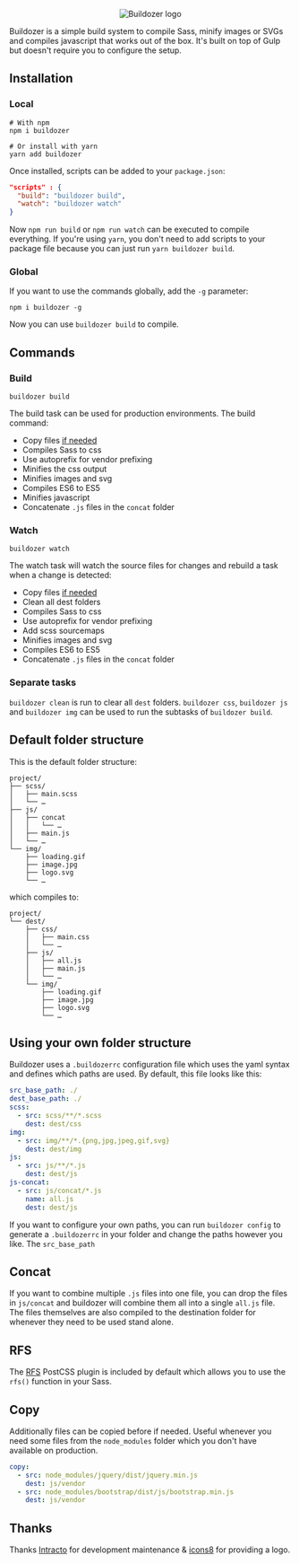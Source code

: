 <p align="center">
  <img src="https://raw.githubusercontent.com/MartijnCuppens/buildozer/master/.github/buildozer.svg?sanitize=true" alt="Buildozer logo">
</p>

Buildozer is a simple build system to compile Sass, minify images or SVGs and compiles javascript that works out of the box. It's built on top of Gulp but doesn't require you to configure the setup.

## Installation

### Local

```shell
# With npm
npm i buildozer

# Or install with yarn
yarn add buildozer
```

Once installed, scripts can be added to your `package.json`:

```json
"scripts" : {
  "build": "buildozer build",
  "watch": "buildozer watch"
}
```

Now `npm run build` or `npm run watch` can be executed to compile everything. If you're using `yarn`, you don't need to add scripts to your package file because you can just run `yarn buildozer build`.

### Global

If you want to use the commands globally, add the `-g` parameter:

```shell
npm i buildozer -g
```

Now you can use `buildozer build` to compile.

## Commands

### Build

```shell
buildozer build
```

The build task can be used for production environments. The build command:
- Copy files [if needed](#copy)
- Compiles Sass to css
- Use autoprefix for vendor prefixing
- Minifies the css output
- Minifies images and svg
- Compiles ES6 to ES5
- Minifies javascript
- Concatenate `.js` files in the `concat` folder 

### Watch

```shell
buildozer watch
```

The watch task will watch the source files for changes and rebuild a task when a change is detected:
- Copy files [if needed](#copy)
- Clean all dest folders
- Compiles Sass to css
- Use autoprefix for vendor prefixing
- Add scss sourcemaps
- Minifies images and svg
- Compiles ES6 to ES5
- Concatenate `.js` files in the `concat` folder

### Separate tasks

`buildozer clean` is run to clear all `dest` folders. `buildozer css`, `buildozer js` and `buildozer img` can be used to run the subtasks of `buildozer build`.

## Default folder structure

This is the default folder structure:

```text
project/
├── scss/
│   ├── main.scss
│   └── …
├── js/
│   ├── concat
│   │   └── …
│   ├── main.js
│   └── …
└── img/
    ├── loading.gif
    ├── image.jpg
    ├── logo.svg
    └── …
```

which compiles to:

```text
project/
└── dest/
    ├── css/
    │   ├── main.css
    │   └── …
    ├── js/
    │   ├── all.js
    │   ├── main.js
    │   └── …
    └── img/
        ├── loading.gif
        ├── image.jpg
        ├── logo.svg
        └── …
```

## Using your own folder structure

Buildozer uses a `.buildozerrc` configuration file which uses the yaml syntax and defines which paths are used. By default, this file looks like this:

```yaml
src_base_path: ./
dest_base_path: ./
scss:
  - src: scss/**/*.scss
    dest: dest/css
img:
  - src: img/**/*.{png,jpg,jpeg,gif,svg}
    dest: dest/img
js:
  - src: js/**/*.js
    dest: dest/js
js-concat:
  - src: js/concat/*.js
    name: all.js
    dest: dest/js
```

If you want to configure your own paths, you can run `buildozer config` to generate a `.buildozerrc` in your folder and change the paths however you like. The `src_base_path`

## Concat

If you want to combine multiple `.js` files into one file, you can drop the files in `js/concat` and buildozer will combine them all into a single `all.js` file. The files themselves are also compiled to the destination folder for whenever they need to be used stand alone.

## RFS

The [RFS](https://github.com/twbs/rfs) PostCSS plugin is included by default which allows you to use the `rfs()` function in your Sass.

## Copy

Additionally files can be copied before if needed. Useful whenever you need some files from the `node_modules` folder which you don't have available on production.

```yaml
copy:
  - src: node_modules/jquery/dist/jquery.min.js
    dest: js/vendor
  - src: node_modules/bootstrap/dist/js/bootstrap.min.js
    dest: js/vendor
```

## Thanks

Thanks [Intracto](https://www.intracto.com/?utm_source=github&utm_campaign=buildozer) for development maintenance & [icons8](https://www.icons8.com/?utm_source=github&utm_campaign=buildozer) for providing a logo.
